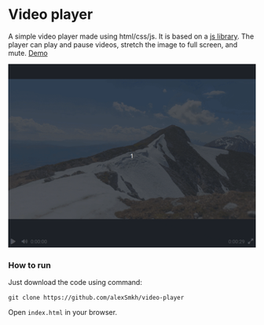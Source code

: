# Video player

A simple video player made using html/css/js. It is based on a <a href="https://github.com/devmanorg/video-player-jslib" target="_blank">js library</a>. The player can play and pause videos, stretch the image to full screen, and mute.
[Demo](https://alexsmkh.github.io/video-player/)


![demo](demo.gif)


### How to run

Just download the code using command:
```text
git clone https://github.com/alexSmkh/video-player
```

Open `index.html` in your browser.